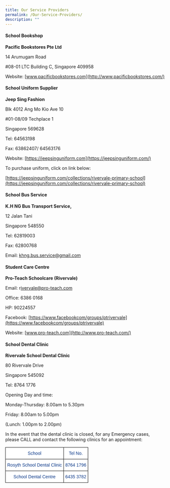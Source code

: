 ```yaml
---
title: Our Service Providers
permalink: /Our-Service-Providers/
description: ""
---
```

#### **School Bookshop**


**Pacific Bookstores Pte Ltd**

14 Arumugam Road

#08-01 LTC Building C,&nbsp;Singapore 409958

Website:&nbsp;[www.pacificbookstores.com](http://www.pacificbookstores.com/)

[](http://www.pacificbookstores.com/)

#### **School Uniform Supplier**


  

**Jeep Sing Fashion**&nbsp;

[](https://jeepsinguniform.com/)

[](http://www.jeepsinguniform.com/)

Blk 4012 Ang Mo Kio Ave 10

#01-08/09 Techplace 1

Singapore 569628

Tel: 64563198

Fax: 63862407/ 64563176

Website:&nbsp;[https://jeepsinguniform.com](https://jeepsinguniform.com/)&nbsp;

  

[](https://jeepsinguniform.com/collections/rivervale-primary-school)

To purchase uniform, click on link below:

[https://jeepsinguniform.com/collections/rivervale-primary-school](https://jeepsinguniform.com/collections/rivervale-primary-school)

  

#### **School Bus Service**


  

**K.H NG Bus Transport Service,**

[](mailto:khng.bus.service@gmail.com)

12 Jalan Tani

Singapore 548550

Tel: 62819003

Fax: 62800768

Email:&nbsp;[khng.bus.service@gmail.com](mailto:khng.bus.service@gmail.com)

#### **Student Care Centre**


  

**Pro-Teach Schoolcare (Rivervale)**

[](http://www.pro-teach.com/)

Email: r[ivervale@pro-teach.com](mailto:Rivervale@pro-teach.com)

Office: 6386 0168

HP: 90224557

Facebook:&nbsp;[https://www.facebookcom/groups/ptrivervale](https://www.facebookcom/groups/ptrivervale)

Website:&nbsp;[www.pro-teach.com](http://www.pro-teach.com/)

#### **School Dental Clinic**


  

**Rivervale School Dental Clinic**

80 Rivervale Drive

Singapore 545092

  
Tel: 8764 1776

  
Opening Day and time:

Monday-Thursday: 8.00am to 5.30pm

Friday: 8.00am to 5.00pm

(Lunch: 1.00pm to 2.00pm)

  

In the event that the dental clinic is closed, for any Emergency cases, please CALL and contact the following clinics for an appointment:

  

<style type="text/css">
.tg  {border-collapse:collapse;border-spacing:0;}
.tg td{border-color:black;border-style:solid;border-width:1px;font-family:Arial, sans-serif;font-size:14px;
  overflow:hidden;padding:10px 5px;word-break:normal;}
.tg th{border-color:black;border-style:solid;border-width:1px;font-family:Arial, sans-serif;font-size:14px;
  font-weight:normal;overflow:hidden;padding:10px 5px;word-break:normal;}
.tg .tg-m9di{background-color:#FFF;color:#0C3989;text-align:center;vertical-align:middle}
</style>
<table class="tg">
<thead>
  <tr>
    <th class="tg-m9di">School</th>
    <th class="tg-m9di">Tel No.</th>
  </tr>
</thead>
<tbody>
  <tr>
    <td class="tg-m9di">Rosyth School Dental Clinic</td>
    <td class="tg-m9di">8764 1796</td>
  </tr>
  <tr>
    <td class="tg-m9di">School Dental Centre</td>
    <td class="tg-m9di">6435 3782</td>
  </tr>
</tbody>
</table>
